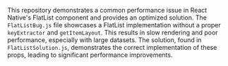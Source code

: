 This repository demonstrates a common performance issue in React Native's FlatList component and provides an optimized solution.  The `FlatListBug.js` file showcases a FlatList implementation without a proper `keyExtractor` and `getItemLayout`. This results in slow rendering and poor performance, especially with large datasets.  The solution, found in `FlatListSolution.js`, demonstrates the correct implementation of these props, leading to significant performance improvements.